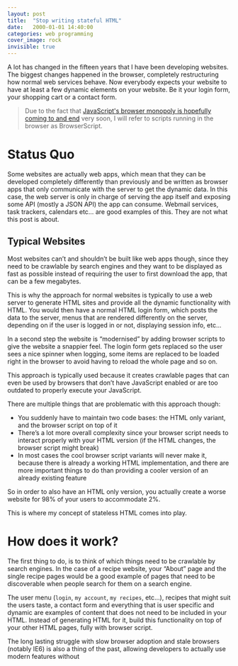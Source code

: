 ```yaml
---
layout: post
title:  "Stop writing stateful HTML"
date:   2000-01-01 14:40:00
categories: web programming
cover_image: rock
invisible: true
---
```


A lot has changed in the fifteen years that I have been developing websites. The biggest changes happened in the browser, completely restructuring how normal web services behave. Now everybody expects your website to have at least a few dynamic elements on your website. Be it your login form, your shopping cart or a contact form.

> Due to the fact that [JavaScript's browser monopoly is hopefully coming to and end](https://www.dartlang.org) very soon, I will refer to scripts running in the browser as BrowserScript.

# Status Quo

Some websites are actually web apps, which mean that they can be developed completely differently than previously and be written as browser apps that only communicate with the server to get the dynamic data. In this case, the web server is only in charge of serving the app itself and exposing some API (mostly a JSON API) the app can consume. Webmail services, task trackers, calendars etc… are good examples of this. They are not what this post is about.


## Typical Websites

Most websites can’t and shouldn’t be built like web apps though, since they need to be crawlable by search engines and they want to be displayed as fast as possible instead of requiring the user to first download the app, that can be a few megabytes.

This is why the approach for normal websites is typically to use a web server to generate HTML sites and provide all the dynamic functionality with HTML. You would then have a normal HTML login form, which posts the data to the server, menus that are rendered differently on the server, depending on if the user is logged in or not, displaying session info, etc…

In a second step the website is “modernised” by adding browser scripts to give the website a snappier feel. The login form gets replaced so the user sees a nice spinner when logging, some items are replaced to be loaded right in the browser to avoid having to reload the whole page and so on.


This approach is typically used because it creates crawlable pages that can even be used by browsers that don’t have JavaScript enabled or are too outdated to properly execute your JavaScript.

There are multiple things that are problematic with this approach though:

- You suddenly have to maintain two code bases: the HTML only variant, and the browser script on top of it
- There’s a lot more overall complexity since your browser script needs to interact properly with your HTML version (if the HTML changes, the browser script might break)
- In most cases the cool browser script variants will never make it, because there is already a working HTML implementation, and there are more important things to do than providing a cooler version of an already existing feature

So in order to also have an HTML only version, you actually create a worse website for 98% of your users to accommodate 2%.

This is where my concept of stateless HTML comes into play.

# How does it work?

The first thing to do, is to think of which things need to be crawlable by search engines. In the case of a recipe website, your “About” page and the single recipe pages would be a good example of pages that need to be discoverable when people search for them on a search engine.

The user menu (`login`, `my account`, `my recipes`, etc…), recipes that might suit the users taste, a contact form and everything that is user specific and dynamic are examples of content that does not need to be included in your HTML.
Instead of generating HTML for it, build this functionality on top of your other HTML pages, fully with browser script. 










The long lasting struggle with slow browser adoption and stale browsers (notably IE6) is also a thing of the past, allowing developers to actually use modern features without 
